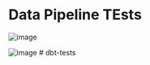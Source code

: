 # Data Pipeline TEsts

![image](https://github.com/fabiodemo/data-pipeline-tests/assets/39056032/5749234e-c80e-4a54-a2a3-d6acfe35af5e)

![image](https://github.com/fabiodemo/data-pipeline-tests/assets/39056032/605aac3d-517c-4f31-a85e-835ec55118a8)
#   d b t - t e s t s  
 
